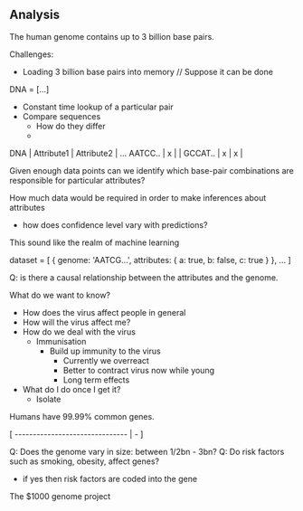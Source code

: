 ## Analysis

The human genome contains up to 3 billion base pairs.

Challenges:
- Loading 3 billion base pairs into memory // Suppose it can be done

DNA = [...]

- Constant time lookup of a particular pair
- Compare sequences
  - How do they differ
  - 


DNA        | Attribute1 | Attribute2 | ...
AATCC..    | x          |            |
GCCAT..    | x          | x          |

Given enough data points can we identify which base-pair combinations are responsible for particular attributes?

How much data would be required in order to make inferences about attributes
- how does confidence level vary with predictions?

This sound like the realm of machine learning

dataset = [
  {
    genome: 'AATCG...',
    attributes: {
      a: true,
      b: false,
      c: true
    }
  },
  ...
]

Q: is there a causal relationship between the attributes and the genome.


What do we want to know?
- How does the virus affect people in general
- How will the virus affect me?
- How do we deal with the virus
  - Immunisation
    - Build up immunity to the virus
      - Currently we overreact
      - Better to contract virus now while young
      - Long term effects
- What do I do once I get it?
  - Isolate

Humans have 99.99% common genes.

[ ------------------------------- | - ]

Q: Does the genome vary in size: between 1/2bn - 3bn?
Q: Do risk factors such as smoking, obesity, affect genes?
  - if yes then risk factors are coded into the gene


The $1000 genome project
